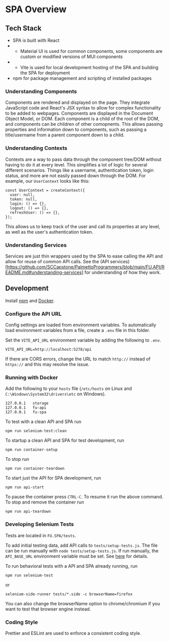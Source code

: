 # SPA Overview

## Tech Stack

- SPA is built with React
- - Material UI is used for common components, some components are custom or modified versions of MUI components
- - Vite is used for local development hosting of the SPA and building the SPA for deployment
- npm for package management and scripting of installed packages

### Understanding Components

Components are rendered and displayed on the page. They integrate JavaScript code and React's JSX syntax to allow for complex functionality to be added to webpages.
Components are displayed in the Document Object Model, or DOM. Each component is a child of the root of the DOM, and components can be children of other comopnents.
This allows passing properties and information down to components, such as passing a title/username from a parent component down to a child.

### Understanding Contexts

Contexts are a way to pass data through the component tree/DOM without having to do it at every level. This simplifies a lot of logic for several different scenarios.
Things like a username, authentication token, login status, and more are not easily passed down through the DOM. For example, our `UserContext` looks like this:

```
const UserContext = createContext({
  user: null,
  token: null,
  login: () => {},
  logout: () => {},
  refreshUser: () => {},
});
```

This allows us to keep track of the user and call its properties at any level, as well as the user's authentication token.

### Understanding Services

Services are just thin wrappers used by the SPA to ease calling the API and allow for reuse of common API calls.
See the (API services)[https://github.com/SCCapstone/PalmettoProgrammers/blob/main/FU.API/README.md#understanding-services] for understanding of how they work.

## Development

Install [npm](https://www.npmjs.com/package/npm) and [Docker](https://www.docker.com/get-started/).

### Configure the API URL

Config settings are loaded from environment variables. To automatically load environment variables from a file, create a `.env` file in this folder.

Set the `VITE_API_URL` environment variable by adding the following to `.env`.

    VITE_API_URL=http://localhost:5278/api

If there are CORS errors, change the URL to match `http://` instead of `https://` and this may resolve the issue.

### Running with Docker

Add the following to your `hosts` file (`/etc/hosts` on Linux and `C:\Windows\System32\drivers\etc` on Windows).

    127.0.0.1	storage
    127.0.0.1	fu-api
    127.0.0.1	fu-spa

To test with a clean API and SPA run

    npm run selenium-test:clean

To startup a clean API and SPA for test development, run

    npm run container-setup

To stop run

    npm run container-teardown

To start just the API for SPA development, run

    npm run api-start

To pause the container press `CTRL-C`. To resume it run the above command. To stop and remove the container run

    npm run api-teardown

### Developing Selenium Tests

Tests are located in `FU.SPA/tests`.

To add initial testing data, add API calls to `tests/setup-tests.js`. The file can be run manually with `node tests/setup-tests.js`. If run manually, the `API_BASE_URL` environment variable must be set. See [here](https://nodejs.org/en/learn/command-line/how-to-read-environment-variables-from-nodejs) for details.

To run behavioral tests with a API and SPA already running, run

    npm run selenium-test

or

    selenium-side-runner tests/*.side -c browserName=firefox

You can also change the browserName option to chrome/chromium if you want to test that browser engine instead.

### Coding Style

Prettier and ESLint are used to enforce a consistent coding style.
